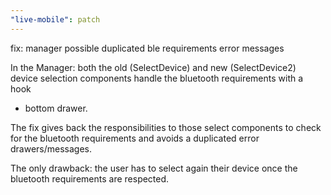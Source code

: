 ```yaml
---
"live-mobile": patch
---
```


fix: manager possible duplicated ble requirements error messages

In the Manager: both the old (SelectDevice) and new (SelectDevice2)
device selection components handle the bluetooth requirements with a hook

- bottom drawer.

The fix gives back the responsibilities to those select components to check for
the bluetooth requirements and avoids a duplicated error drawers/messages.

The only drawback: the user has to select again their device once the bluetooth
requirements are respected.
